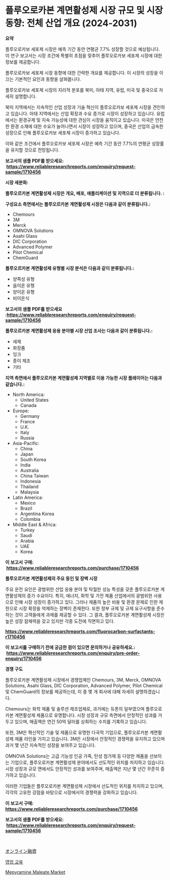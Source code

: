 <p><h1>플루오로카본 계면활성제 시장 규모 및 시장 동향: 전체 산업 개요 (2024-2031)</h1></p><p><strong>요약</strong></p>
<p><p>플루오로카보 세포제 시장은 예측 기간 동안 연평균 7.7% 성장할 것으로 예상됩니다. 이 연구 보고서는 시장 조건에 특별히 초점을 맞추어 플루오로카보 세포제 시장에 대한 정보를 제공합니다.</p><p>플루오로카보 세포제 시장 동향에 대한 간략한 개요를 제공합니다. 이 시장의 성장을 이끄는 기본적인 요인과 동향을 살펴봅니다.</p><p>플루오로카보 세포제 시장의 지리적 분포를 북미, 아태 지역, 유럽, 미국 및 중국으로 자세히 설명합니다.</p><p>북미 지역에서는 지속적인 산업 성장과 기술 혁신이 플루오로카보 세포제 시장을 견인하고 있습니다. 아태 지역에서는 산업 확장과 수요 증가로 시장이 성장하고 있습니다. 유럽에서는 환경규제 및 지속 가능성에 대한 관심이 시장을 움직이고 있습니다. 미국은 안전한 환경 소재에 대한 수요가 늘어나면서 시장이 성장하고 있으며, 중국은 산업의 급속한 성장으로 인해 플루오로카보 세포제 시장이 증가하고 있습니다.</p><p>이와 같은 조건에서 플루오로카보 세포제 시장은 예측 기간 동안 7.7%의 연평균 성장률을 유지할 것으로 전망됩니다.</p></p>
<p><strong>보고서의 샘플 PDF를 받으세요: &nbsp;<a href="https://www.reliableresearchreports.com/enquiry/request-sample/1710456">https://www.reliableresearchreports.com/enquiry/request-sample/1710456</a></strong></p>
<p><strong>시장 세분화:</strong></p>
<p><strong> 플루오르카본 계면활성제 시장은 개요, 배포, 애플리케이션 및 지역으로 더 분류됩니다. :</strong></p>
<p><strong>구성요소 측면에서는 플루오르카본 계면활성제 시장은 다음과 같이 분류됩니다.:</strong></p>
<p><ul><li>Chemours</li><li>3M</li><li>Merck</li><li>OMNOVA Solutions</li><li>Asahi Glass</li><li>DIC Corporation</li><li>Advanced Polymer</li><li>Pilot Chemical</li><li>ChemGuard</li></ul></p>
<p><strong> 플루오르카본 계면활성제 유형별 시장 분석은 다음과 같이 분류됩니다.:</strong></p>
<p><ul><li>양쪽성 유형</li><li>음이온 유형</li><li>양이온 유형</li><li>비이온식</li></ul></p>
<p><strong>보고서의 샘플 PDF를 받으세요 :<a href="https://www.reliableresearchreports.com/enquiry/request-sample/1710456">https://www.reliableresearchreports.com/enquiry/request-sample/1710456</a></strong></p>
<p><strong> 플루오르카본 계면활성제 응용 분야별 시장 산업 조사는 다음과 같이 분류됩니다.:</strong></p>
<p><ul><li>세제</li><li>화장품</li><li>잉크</li><li>종이 제조</li><li>기타</li></ul></p>
<p><strong>지역 측면에서 플루오르카본 계면활성제 지역별로 이용 가능한 시장 플레이어는 다음과 같습니다.:</strong></p>
<p><ul>
    <li>
        North America:
        <ul>
            <li>United States</li>
            <li>Canada</li>
        </ul>
    </li>
    <li>
        Europe:
        <ul>
            <li>Germany</li>
            <li>France</li>
            <li>U.K.</li>
            <li>Italy</li>
            <li>Russia</li>
        </ul>
    </li>
    <li>
        Asia-Pacific:
        <ul>
            <li>China</li>
            <li>Japan</li>
            <li>South Korea</li>
            <li>India</li>
            <li>Australia</li>
            <li>China Taiwan</li>
            <li>Indonesia</li>
            <li>Thailand</li>
            <li>Malaysia</li>
        </ul>
    </li>
    <li>
        Latin America:
        <ul>
            <li>Mexico</li>
            <li>Brazil</li>
            <li>Argentina Korea</li>
            <li>Colombia</li>
        </ul>
    </li>
    <li>
        Middle East & Africa:
        <ul>
            <li>Turkey</li>
            <li>Saudi</li>
            <li>Arabia</li>
            <li>UAE</li>
            <li>Korea</li>
        </ul>
    </li>
    </ul></p>
<p><strong>이 보고서 구매: &nbsp;<a href="https://www.reliableresearchreports.com/purchase/1710456">https://www.reliableresearchreports.com/purchase/1710456</a></strong></p>
<p><strong>플루오르카본 계면활성제의 주요 동인 및 장벽 시장</strong></p>
<p><p>주요 운전 요인은 광범위한 산업 응용 분야 및 탁월한 성능 특성을 갖춘 플루오로카본 계면활성제의 증가 수요이다. 특히, 에너지, 화학 및 가전 제품 산업에서의 광범위한 사용으로 인해 시장 성장이 증가하고 있다. 그러나 제품의 높은 비용 및 환경 문제로 인한 제한으로 시장 확장을 억제하는 장벽이 존재한다. 또한 정부 규제 및 규제 요구사항을 준수하는 것이 고객들에게 과제를 제공할 수 있다. 그 결과, 플루오로카본 계면활성제 시장은 높은 성장 잠재력을 갖고 있지만 각종 도전에 직면하고 있다.</p></p>
<p><strong><a href="https://www.reliableresearchreports.com/fluorocarbon-surfactants-r1710456">https://www.reliableresearchreports.com/fluorocarbon-surfactants-r1710456</a></strong></p>
<p><strong>이 보고서를 구매하기 전에 궁금한 점이 있으면 문의하거나 공유하세요.: &nbsp;<a href="https://www.reliableresearchreports.com/enquiry/pre-order-enquiry/1710456">https://www.reliableresearchreports.com/enquiry/pre-order-enquiry/1710456</a></strong></p>
<p><strong>경쟁 구도</strong></p>
<p><p>플루오로카본 계면활성제 시장에서 경쟁업체인 Chemours, 3M, Merck, OMNOVA Solutions, Asahi Glass, DIC Corporation, Advanced Polymer, Pilot Chemical 및 ChemGuard의 정보를 제공하는데, 이 중 몇 개 회사에 대해 자세히 설명하겠습니다. </p><p>Chemours는 화학 제품 및 솔루션 제조업체로, 과거에는 듀폰의 일부였으며 플루오로카본 계면활성제 제품으로 유명합니다. 시장 성장과 규모 측면에서 안정적인 성과를 거두고 있으며, 매출액은 연간 50억 달러를 상회하는 수치를 기록하고 있습니다. </p><p>또한, 3M은 혁신적인 기술 및 제품으로 유명한 다국적 기업으로, 플루오로카본 계면활성제 제품 라인을 가지고 있습니다. 3M은 시장에서 안정적인 경쟁력을 유지하고 있으며 과거 몇 년간 지속적인 성장을 보여주고 있습니다. </p><p>OMNOVA Solutions는 고급 기능성 인공 가죽, 탄성 첨가제 등 다양한 제품을 선보이는 기업으로, 플루오로카본 계면활성제 분야에서도 선도적인 위치를 차지하고 있습니다. 시장 성장과 규모 면에서도 안정적인 성과를 보여주며, 매출액은 지난 몇 년간 꾸준히 증가하고 있습니다. </p><p>이러한 기업들은 플루오로카본 계면활성제 시장에서 선도적인 위치를 차지하고 있으며, 각각의 고유한 강점을 바탕으로 시장에서의 경쟁력을 강화하고 있습니다.</p></p>
<p><strong>이 보고서 구매: &nbsp; <a href="https://www.reliableresearchreports.com/purchase/1710456">https://www.reliableresearchreports.com/purchase/1710456</a></strong></p>
<p><strong>보고서의 샘플 PDF를 받으세요: &nbsp;<a href="https://www.reliableresearchreports.com/enquiry/request-sample/1710456">https://www.reliableresearchreports.com/enquiry/request-sample/1710456</a></strong><strong></strong></p>
<p>&nbsp;</p>
<p><p><a href="https://github.com/EmoryYundt1935/Market-Research-Report-List-1/blob/main/636319520908.md">オンライン融資</a></p><p><a href="https://github.com/fernandotryO5lson96765/Market-Research-Report-List-1/blob/main/768885719412.md">영업 교육</a></p><p><a href="https://butternut-bug-553.notion.site/Global-Mepyramine-Maleate-Market-Size-and-Market-Trends-Insights-and-Projections-from-2024-to-2031-2f1a36bb8e48416a986f8a76cf2d5ca5">Mepyramine Maleate Market</a></p></p>